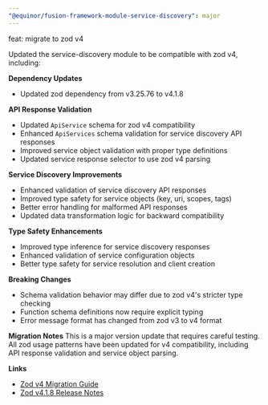 ```yaml
---
"@equinor/fusion-framework-module-service-discovery": major
---
```


feat: migrate to zod v4

Updated the service-discovery module to be compatible with zod v4, including:

**Dependency Updates**
- Updated zod dependency from v3.25.76 to v4.1.8

**API Response Validation**
- Updated `ApiService` schema for zod v4 compatibility
- Enhanced `ApiServices` schema validation for service discovery API responses
- Improved service object validation with proper type definitions
- Updated service response selector to use zod v4 parsing

**Service Discovery Improvements**
- Enhanced validation of service discovery API responses
- Improved type safety for service objects (key, uri, scopes, tags)
- Better error handling for malformed API responses
- Updated data transformation logic for backward compatibility

**Type Safety Enhancements**
- Improved type inference for service discovery responses
- Enhanced validation of service configuration objects
- Better type safety for service resolution and client creation

**Breaking Changes**
- Schema validation behavior may differ due to zod v4's stricter type checking
- Function schema definitions now require explicit typing
- Error message format has changed from zod v3 to v4 format

**Migration Notes**
This is a major version update that requires careful testing. All zod usage patterns have been updated for v4 compatibility, including API response validation and service object parsing.

**Links**
- [Zod v4 Migration Guide](https://github.com/colinhacks/zod/releases/tag/v4.0.0)
- [Zod v4.1.8 Release Notes](https://github.com/colinhacks/zod/releases/tag/v4.1.8)